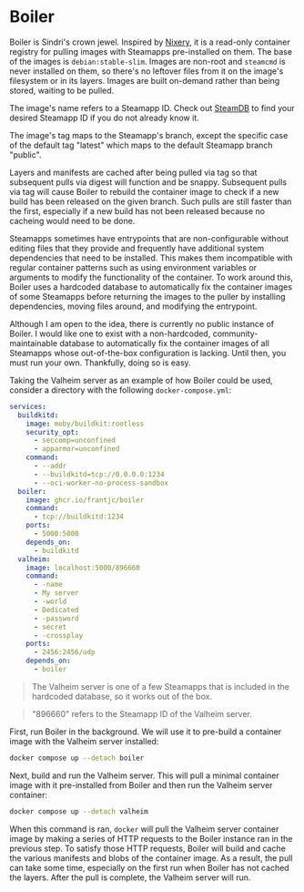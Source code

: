 # Boiler

Boiler is Sindri's crown jewel. Inspired by [Nixery](https://nixery.dev/), it is a read-only container registry for pulling images with Steamapps pre-installed on them. The base of the images is `debian:stable-slim`. Images are non-root and `steamcmd` is never installed on them, so there's no leftover files from it on the image's filesystem or in its layers. Images are built on-demand rather than being stored, waiting to be pulled.

The image's name refers to a Steamapp ID. Check out [SteamDB](https://steamdb.info/) to find your desired Steamapp ID if you do not already know it.

The image's tag maps to the Steamapp's branch, except the specific case of the default tag "latest" which maps to the default Steamapp branch "public".

Layers and manifests are cached after being pulled via tag so that subsequent pulls via digest will function and be snappy. Subsequent pulls via tag will cause Boiler to rebuild the container image to check if a new build has been released on the given branch. Such pulls are still faster than the first, especially if a new build has not been released because no cacheing would need to be done.

Steamapps sometimes have entrypoints that are non-configurable without editing files that they provide and frequently have additional system dependencies that need to be installed. This makes them incompatible with regular container patterns such as using environment variables or arguments to modify the functionality of the container. To work around this, Boiler uses a hardcoded database to automatically fix the container images of some Steamapps before returning the images to the puller by installing dependencies, moving files around, and modifying the entrypoint.

Although I am open to the idea, there is currently no public instance of Boiler. I would like one to exist with a non-hardcoded, community-maintainable database to automatically fix the container images of all Steamapps whose out-of-the-box configuration is lacking. Until then, you must run your own. Thankfully, doing so is easy.

Taking the Valheim server as an example of how Boiler could be used, consider a directory with the following `docker-compose.yml`:

```yml
services:
  buildkitd:
    image: moby/buildkit:rootless
    security_opt:
      - seccomp=unconfined
      - apparmor=unconfined
    command:
      - --addr
      - --buildkitd=tcp://0.0.0.0:1234
      - --oci-worker-no-process-sandbox
  boiler:
    image: ghcr.io/frantjc/boiler
    command:
      - tcp://buildkitd:1234
    ports:
      - 5000:5000
    depends_on:
      - buildkitd
  valheim:
    image: localhost:5000/896660
    command:
      - -name
      - My server
      - -world
      - Dedicated
      - -password
      - secret
      - -crossplay
    ports:
      - 2456:2456/udp
    depends_on:
      - boiler
```

> The Valheim server is one of a few Steamapps that is included in the hardcoded database, so it works out of the box.

> "896660" refers to the Steamapp ID of the Valheim server.

First, run Boiler in the background. We will use it to pre-build a container image with the Valheim server installed:

```sh
docker compose up --detach boiler
```

Next, build and run the Valheim server. This will pull a minimal container image with it pre-installed from Boiler and then run the Valheim server container:

```sh
docker compose up --detach valheim
```

When this command is ran, `docker` will pull the Valheim server container image by making a series of HTTP requests to the Boiler instance ran in the previous step. To satisfy those HTTP requests, Boiler will build and cache the various manifests and blobs of the container image. As a result, the pull can take some time, especially on the first run when Boiler has not cached the layers. After the pull is complete, the Valheim server will run.
